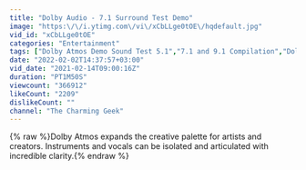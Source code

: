 ```yaml
---
title: "Dolby Audio - 7.1 Surround Test Demo"
image: "https:\/\/i.ytimg.com\/vi\/xCbLLge0tOE\/hqdefault.jpg"
vid_id: "xCbLLge0tOE"
categories: "Entertainment"
tags: ["Dolby Atmos Demo Sound Test 5.1","7.1 and 9.1 Compilation","Dolby Atmos"]
date: "2022-02-02T14:37:57+03:00"
vid_date: "2021-02-14T09:00:16Z"
duration: "PT1M50S"
viewcount: "366912"
likeCount: "2209"
dislikeCount: ""
channel: "The Charming Geek"
---
```

{% raw %}Dolby Atmos expands the creative palette for artists and creators. Instruments and vocals can be isolated and articulated with incredible clarity.{% endraw %}
